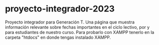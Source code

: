 # proyecto-integrador-2023
Proyecto integrador para Generación T. Una página que muestra información relevante sobre fechas importantes en el ciclo lectivo, por y para estudiantes de nuestro curso.
Para probarlo con XAMPP tenerlo en la carpeta "htdocs" en donde tengas instalado XAMPP.
